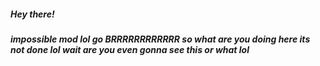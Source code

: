 ##### Hey there!

##### impossible mod lol go BRRRRRRRRRRRR so what are you doing here its not done lol wait are you even gonna see this or what lol
